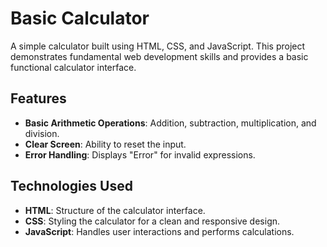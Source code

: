# Basic Calculator

A simple calculator built using HTML, CSS, and JavaScript. This project demonstrates fundamental web development skills and provides a basic functional calculator interface.

## Features

- **Basic Arithmetic Operations**: Addition, subtraction, multiplication, and division.
- **Clear Screen**: Ability to reset the input.
- **Error Handling**: Displays "Error" for invalid expressions.

## Technologies Used

- **HTML**: Structure of the calculator interface.
- **CSS**: Styling the calculator for a clean and responsive design.
- **JavaScript**: Handles user interactions and performs calculations.

